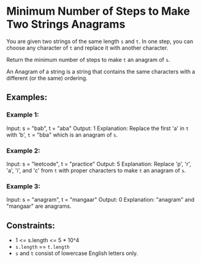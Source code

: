 # Minimum Number of Steps to Make Two Strings Anagrams

You are given two strings of the same length `s` and `t`. In one step, you can choose any character of `t` and replace it with another character.

Return the minimum number of steps to make `t` an anagram of `s`.

An Anagram of a string is a string that contains the same characters with a different (or the same) ordering.

## Examples:

### Example 1:
Input: s = "bab", t = "aba"
Output: 1
Explanation: Replace the first 'a' in `t` with 'b', `t` = "bba" which is an anagram of `s`.

### Example 2:
Input: s = "leetcode", t = "practice"
Output: 5
Explanation: Replace 'p', 'r', 'a', 'i', and 'c' from `t` with proper characters to make `t` an anagram of `s`.

### Example 3:
Input: s = "anagram", t = "mangaar"
Output: 0
Explanation: "anagram" and "mangaar" are anagrams. 

## Constraints:
- 1 <= s.length <= 5 * 10^4
- `s.length` == `t.length`
- `s` and `t` consist of lowercase English letters only.
